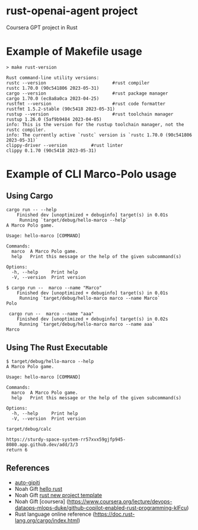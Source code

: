 # rust-openai-agent project
Coursera GPT project in Rust

# Example of Makefile usage
```
> make rust-version

Rust command-line utility versions:
rustc --version                         #rust compiler
rustc 1.70.0 (90c541806 2023-05-31)
cargo --version                         #rust package manager
cargo 1.70.0 (ec8a8a0ca 2023-04-25)
rustfmt --version                       #rust code formatter
rustfmt 1.5.2-stable (90c5418 2023-05-31)
rustup --version                        #rust toolchain manager
rustup 1.26.0 (5af9b9484 2023-04-05)
info: This is the version for the rustup toolchain manager, not the rustc compiler.
info: The currently active `rustc` version is `rustc 1.70.0 (90c541806 2023-05-31)`
clippy-driver --version         #rust linter
clippy 0.1.70 (90c5418 2023-05-31)
```


# Example of CLI Marco-Polo usage

## Using Cargo
```
cargo run -- --help
    Finished dev [unoptimized + debuginfo] target(s) in 0.01s
     Running `target/debug/hello-marco --help`
A Marco Polo game.

Usage: hello-marco [COMMAND]

Commands:
  marco  A Marco Polo game.
  help   Print this message or the help of the given subcommand(s)

Options:
  -h, --help     Print help
  -V, --version  Print version
```

```
$ cargo run --  marco --name "Marco"
    Finished dev [unoptimized + debuginfo] target(s) in 0.01s
     Running `target/debug/hello-marco marco --name Marco`
Polo
```

```
 cargo run --  marco --name "aaa"
    Finished dev [unoptimized + debuginfo] target(s) in 0.02s
     Running `target/debug/hello-marco marco --name aaa`
Marco
```

## Using The Rust Executable
```
$ target/debug/hello-marco --help
A Marco Polo game.

Usage: hello-marco [COMMAND]

Commands:
  marco  A Marco Polo game.
  help   Print this message or the help of the given subcommand(s)

Options:
  -h, --help     Print help
  -V, --version  Print version
```

```
target/debug/calc 

https://sturdy-space-system-rr57xvx59gjfp945-8080.app.github.dev/add/3/3
return 6
```
## References

* [auto-gipiti](https://www.udemy.com/course/autogpt-gpt4-code-writing-ai/)
* Noah Gift [hello rust](https://github.com/nogibjj/hello-rust)
* Noah Gift [rust new project template](https://github.com/nogibjj/rust-new-project-template)
* Noah Gift [coursera] (https://www.coursera.org/lecture/devops-dataops-mlops-duke/github-copilot-enabled-rust-programming-klFcu)
* Rust language online reference (https://doc.rust-lang.org/cargo/index.html)
